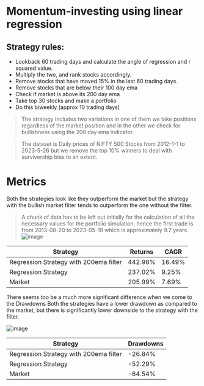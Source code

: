 # Momentum-investing using linear regression


## Strategy rules:
* Lookback 60 trading days and calculate the angle of regression and r squared value.
* Multiply the two, and rank stocks accordingly.
* Remove stocks that have moved 15% in the last 60 trading days.
* Remove stocks that are below their 100 day ema
* Check if market is above its 200 day ema
* Take top 30 stocks and make a portfolio
* Do this biweekly (approx 10 trading days)

> The strategy includes two variations in one of them we take positions regardless of the market position and in the other we check for bullishness using the 200 day ema indicator.

> The dataset is Daily prices of NIFTY 500 Stocks from 2012-1-1 to 2023-5-26 but we remove the top 10% winners to deal with survivorship bias to an extent.



# Metrics 

Both the strategies look like they outperform the market but the strategy with the bullish market filter tends to outperform the one without the filter.
>A chunk of data has to be left out initially for the calculation of all the necessary values for the portfolio simulation, hence the first trade is from 2013-08-20 to 2023-05-19 which is approximately 9.7 years.
![image](https://github.com/sohum-25/Momentum-investing/assets/37628069/957b7b1d-2ec5-4ff4-9a53-80e2df3719fd)

| Strategy          | Returns | CAGR |
|-------------------|-----------|------| 
| Regression Strategy with 200ema filter  | 442.98% | 16.49%|
| Regression Strategy          | 237.02% | 9.25% |
| Market            | 205.99% | 7.69% |

There seems too be a much more significant difference when we come to the Drawdowns
Both the strategies have a lower drawdown as compared to the market, but there is significantly lower downside to the strategy with the filter.

![image](https://github.com/sohum-25/Momentum-investing/assets/37628069/d1b58b50-3d7f-49b0-98a6-f18369881581)



| Strategy          | Drawdowns |
|-------------------|-----------|
| Regression Strategy with 200ema filter  | -26.84% |
| Regression Strategy          | -52.29% |
| Market            | -64.54% |
